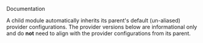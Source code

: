 Documentation

A child module automatically inherits its parent's default (un-aliased) provider configurations. The provider versions below are informational only and do **not** need to align with the provider configurations from its parent.
